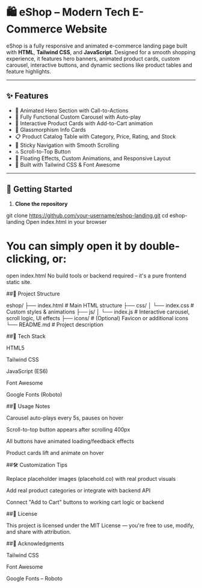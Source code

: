 # 🛍️ eShop – Modern Tech E-Commerce Website

eShop is a fully responsive and animated e-commerce landing page built with **HTML**, **Tailwind CSS**, and **JavaScript**. Designed for a smooth shopping experience, it features hero banners, animated product cards, custom carousel, interactive buttons, and dynamic sections like product tables and feature highlights.

---

## ✨ Features

- 🎯 Animated Hero Section with Call-to-Actions  
- 🎠 Fully Functional Custom Carousel with Auto-play  
- 🛒 Interactive Product Cards with Add-to-Cart animation  
- 🧊 Glassmorphism Info Cards  
- 📋 Product Catalog Table with Category, Price, Rating, and Stock  
- 🧭 Sticky Navigation with Smooth Scrolling  
- 🔝 Scroll-to-Top Button  
- 🎨 Floating Effects, Custom Animations, and Responsive Layout  
- 🌙 Built with Tailwind CSS & Font Awesome

---

## 🚀 Getting Started

1. **Clone the repository**

git clone https://github.com/your-username/eshop-landing.git
cd eshop-landing
Open index.html in your browser


# You can simply open it by double-clicking, or:

open index.html
No build tools or backend required – it's a pure frontend static site.

##📁 Project Structure

eshop/
├── index.html            # Main HTML structure
├── css/
│   └── index.css         # Custom styles & animations
├── js/
│   └── index.js          # Interactive carousel, scroll logic, UI effects
├── icons/                # (Optional) Favicon or additional icons
└── README.md             # Project description

##🧠 Tech Stack

HTML5

Tailwind CSS

JavaScript (ES6)

Font Awesome

Google Fonts (Roboto)

##📌 Usage Notes

Carousel auto-plays every 5s, pauses on hover

Scroll-to-top button appears after scrolling 400px

All buttons have animated loading/feedback effects

Product cards lift and animate on hover

##🛠️ Customization Tips

Replace placeholder images (placehold.co) with real product visuals

Add real product categories or integrate with backend API

Connect "Add to Cart" buttons to working cart logic or backend

##📜 License

This project is licensed under the MIT License — you're free to use, modify, and share with attribution.

##🙌 Acknowledgments

Tailwind CSS

Font Awesome

Google Fonts – Roboto

